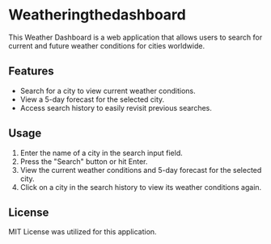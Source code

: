 # Weatheringthedashboard

This Weather Dashboard is a web application that allows users to search for current and future weather conditions for cities worldwide.

## Features

- Search for a city to view current weather conditions.
- View a 5-day forecast for the selected city.
- Access search history to easily revisit previous searches.

## Usage

1. Enter the name of a city in the search input field.
2. Press the "Search" button or hit Enter.
3. View the current weather conditions and 5-day forecast for the selected city.
4. Click on a city in the search history to view its weather conditions again.

## License

MIT License was utilized for this application.